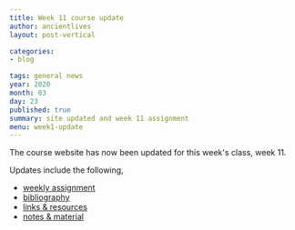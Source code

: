 ```yaml
---
title: Week 11 course update
author: ancientlives
layout: post-vertical

categories:
- blog

tags: general news
year: 2020
month: 03
day: 23
published: true
summary: site updated and week 11 assignment
menu: week1-update
---
```


The course website has now been updated for this week's class, week 11.

Updates include the following,

* [weekly assignment](/weekly_assignment)
* [bibliography](/bibliography)
* [links & resources](/links)
* [notes & material](/notes)
